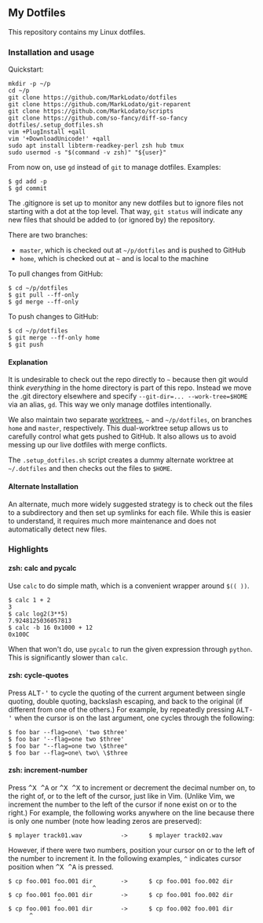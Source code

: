## My Dotfiles

This repository contains my Linux dotfiles.

### Installation and usage

Quickstart:

    mkdir -p ~/p
    cd ~/p
    git clone https://github.com/MarkLodato/dotfiles
    git clone https://github.com/MarkLodato/git-reparent
    git clone https://github.com/MarkLodato/scripts
    git clone https://github.com/so-fancy/diff-so-fancy
    dotfiles/.setup_dotfiles.sh
    vim +PlugInstall +qall
    vim '+DownloadUnicode!' +qall
    sudo apt install libterm-readkey-perl zsh hub tmux
    sudo usermod -s "$(command -v zsh)" "${user}"

From now on, use `gd` instead of `git` to manage dotfiles.  Examples:

    $ gd add -p
    $ gd commit

The .gitignore is set up to monitor any new dotfiles but to ignore files not
starting with a dot at the top level.  That way, `git status` will indicate any
new files that should be added to (or ignored by) the repository.

There are two branches:

*   `master`, which is checked out at `~/p/dotfiles` and is pushed to GitHub
*   `home`, which is checked out at `~` and is local to the machine

To pull changes from GitHub:

    $ cd ~/p/dotfiles
    $ git pull --ff-only
    $ gd merge --ff-only

To push changes to GitHub:

    $ cd ~/p/dotfiles
    $ git merge --ff-only home
    $ git push

#### Explanation

It is undesirable to check out the repo directly to `~` because then git would
think *everything* in the home directory is part of this repo. Instead we move
the .git directory elsewhere and specify `--git-dir=... --work-tree=$HOME` via
an alias, `gd`. This way we only manage dotfiles intentionally.

We also maintain two separate
[worktrees](https://git-scm.com/docs/git-worktree), `~` and `~/p/dotfiles`, on
branches `home` and `master`, respectively. This dual-worktree setup allows us
to carefully control what gets pushed to GitHub. It also allows us to avoid
messing up our live dotfiles with merge conflicts.

The `.setup_dotfiles.sh` script creates a dummy alternate worktree at
`~/.dotfiles` and then checks out the files to `$HOME`.

#### Alternate Installation

An alternate, much more widely suggested strategy is to check out the files to
a subdirectory and then set up symlinks for each file.  While this is easier to
understand, it requires much more maintenance and does not automatically detect
new files.

### Highlights

#### zsh: calc and pycalc

Use `calc` to do simple math, which is a convenient wrapper around `$(( ))`.

    $ calc 1 + 2
    3
    $ calc log2(3**5)
    7.9248125036057813
    $ calc -b 16 0x1000 + 12
    0x100C

When that won't do, use `pycalc` to run the given expression through `python`.
This is significantly slower than `calc`.

#### zsh: cycle-quotes

Press <kbd>ALT-'</kbd> to cycle the quoting of the current argument between
single quoting, double quoting, backslash escaping, and back to the original
(if different from one of the others.)  For example, by repeatedly pressing
<kbd>ALT-'</kbd> when the cursor is on the last argument, one cycles through
the following:

    $ foo bar --flag=one\ 'two $three'
    $ foo bar '--flag=one two $three'
    $ foo bar "--flag=one two \$three"
    $ foo bar --flag=one\ two\ \$three

#### zsh: increment-number

Press <kbd>^X ^A</kbd> or <kbd>^X ^X</kbd> to increment or
decrement the decimal number on, to the right of, or to the left of the
cursor, just like in Vim.  (Unlike Vim, we increment the number to the left of
the cursor if none exist on or to the right.)  For example, the following
works anywhere on the line because there is only one number (note how leading
zeros are preserved):

    $ mplayer track01.wav           ->      $ mplayer track02.wav

However, if there were two numbers, position your cursor on or to the left of
the number to increment it.  In the following examples, `^` indicates cursor
position when <kbd>^X ^A</kbd> is pressed.

    $ cp foo.001 foo.001 dir        ->      $ cp foo.001 foo.002 dir
                            ^
    $ cp foo.001 foo.001 dir        ->      $ cp foo.001 foo.002 dir
                  ^
    $ cp foo.001 foo.001 dir        ->      $ cp foo.002 foo.001 dir
          ^
